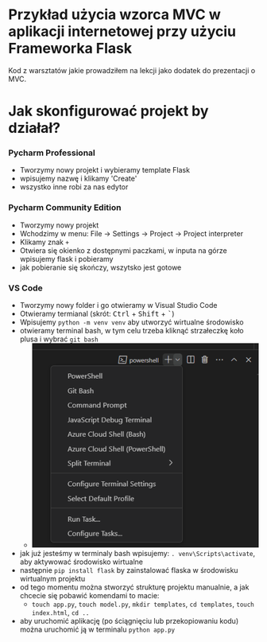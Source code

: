 # Przykład użycia wzorca MVC w aplikacji internetowej przy użyciu Frameworka Flask
Kod z warsztatów jakie prowadziłem na lekcji jako dodatek do prezentacji o MVC.


# Jak skonfigurować projekt by działał?
### Pycharm Professional
- Tworzymy nowy projekt i wybieramy template Flask
- wpisujemy nazwę i klikamy 'Create'
- wszystko inne robi za nas edytor

### Pycharm Community Edition
- Tworzymy nowy projekt
- Wchodzimy w menu: File -> Settings -> Project -> Project interpreter
- Klikamy znak `+`
- Otwiera się okienko z dostępnymi paczkami, w inputa na górze wpisujemy flask i pobieramy
- jak pobieranie się skończy, wszytsko jest gotowe

### VS Code
- Tworzymy nowy folder i go otwieramy w Visual Studio Code
- Otwieramy termianal (skrót: <kbd>Ctrl</kbd> + <kbd>Shift</kbd> + <kbd>`</kbd>)
- Wpisujemy `python -m venv venv` aby utworzyć wirtualne środowisko
- otwieramy terminal bash, w tym celu trzeba kliknąć strzałeczkę koło plusa i wybrać `git bash`
    - <img alt="gdzie" src="./bash_terminal.png">  
- jak już jesteśmy w terminaly bash wpisujemy: `. venv\Scripts\activate`, aby aktywować środowisko wirtualne
- następnie `pip install flask` by zainstalować flaska w środowisku wirtualnym projektu
- od tego momentu można stworzyć strukturę projektu manualnie, a jak chcecie się pobawić komendami to macie:
  	- `touch app.py`, `touch model.py`, `mkdir templates`, `cd templates`, `touch index.html`, `cd ..`
- aby uruchomić aplikację (po ściągnięciu lub przekopiowaniu kodu) można uruchomić ją w terminalu `python app.py` 	
